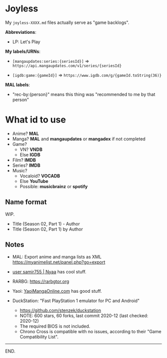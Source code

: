 # Joyless

My `joyless-XXXX.md` files actually serve as "game backlogs".

**Abbreviations**:
- LP: Let's Play

**My labels/URNs**:
- `[mangaupdates:series:{seriesId}]` => `https://api.mangaupdates.com/v1/series/{seriesId}`

- `[igdb:game:{gameId}]` => `https://www.igdb.com/g/{gameId.toString(36)}`

**MAL labels**:
- "rec-by:{person}" means this thing was "recommended to me by that person"


What id to use
===============

- Anime? **MAL**
- Manga? **MAL** and **mangaupdates** or **mangadex** if not completed
- Game?
    - VN? **VNDB**
    - Else **IGDB**
- Film? **IMDB**
- Series? **IMDB**
- Music?
    - Vocaloid? **VOCADB**
    - Else **YouTube**
    - Possible: **musicbrainz** or **spotify**

Name format
------------
WIP.

- Title (Season 02, Part 1) - Author
- Title (Season 02, Part 1) by Author


Notes
------

- MAL: Export anime and manga lists as XML https://myanimelist.net/panel.php?go=export

- [user samir755 | Nyaa](https://nyaa.si/user/samir755) has cool stuff.

- RARBG: https://rarbgtor.org

- Yaoi: [YaoiMangaOnline.com](https://yaoimangaonline.com) has good stuff.

- DuckStation: "Fast PlayStation 1 emulator for PC and Android"
  * https://github.com/stenzek/duckstation
  * NOTE: 600 stars, 60 forks, last commit 2020-12 (last checked: 2020-12)
  * The required BIOS is not included.
  * Chrono Cross is compatible with no issues, according to their "Game Compatibility List".

---

END.
